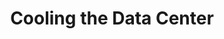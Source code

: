 ---
type: paper
title: "Cooling the Data Center"
label: "ACM queue"
link: https://queue.acm.org/detail.cfm?id=1737963
year: 2010
authors:
  - name: Woods
    first: Andy
---